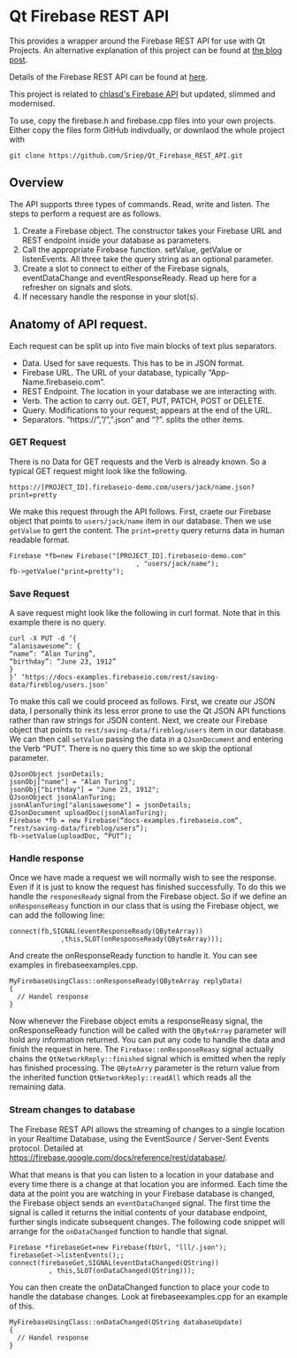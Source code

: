 # Qt Firebase REST API

This provides a wrapper around the Firebase REST API for use with Qt Projects. An alternative explanation of this project can be found at [the blog post](http://piersshepperson.co.uk/programming/2017/06/26/firebase-database-rest-api-qt/).  

Details of the Firebase REST API can be found at [here](https://firebase.google.com/docs/reference/rest/database/).

This project is related to [chlasd's Firebase API](https://github.com/clkasd/qt-firebaseapi) but updated, slimmed and modernised.

To use, copy the firebase.h and firebase.cpp files into your own projects. Either copy the files form GitHub indivdually, or downlaod the whole project with 

`git clone https://github.com/Sriep/Qt_Firebase_REST_API.git`

## Overview

The API supports three types of commands. Read, write and listen. The steps to perform a request are as follows.

1. Create a Firebase object. The constructor takes your Firebase URL and REST endpoint inside your database as parameters.
2. Call the appropriate Firebase function. setValue, getValue or listenEvents. All three take the query string as an optional parameter.
3. Create a slot to connect to either of the Firebase signals, eventDataChange and eventResponseReady. Read up here for a refresher on signals and slots.
4. If necessary handle the response in your slot(s).

## Anatomy of API request.

Each request can be split up into five main blocks of text plus separators.

- Data. Used for save requests. This has to be in JSON format.
- Firebase URL. The URL of your database, typically “App-Name.firebaseio.com”.
- REST Endpoint. The location in your database we are interacting with.
- Verb. The action to carry out. GET, PUT, PATCH, POST or DELETE.
- Query. Modifications to your request; appears at the end of the URL.
- Separators. “https://”,”/”,”.json” and “?”. splits the other items.

### GET Request

There is no Data for GET requests and the Verb is already known. So a typical GET request might look like the following.

`https://[PROJECT_ID].firebaseio-demo.com/users/jack/name.json?print=pretty`

We make this request through the API follows. First, craete our Firebase object that points to `users/jack/name` item in our database. Then we use `getValue` to gert the content. The `print=pretty` query returns data in human readable format.

```
Firebase *fb=new Firebase("[PROJECT_ID].firebaseio-demo.com"
                                , "users/jack/name");
fb->getValue("print=pretty");
```

### Save Request

A save request might look like the following in curl format. Note that in this example there is no query.
```
curl -X PUT -d ‘{
“alanisawesome”: {
“name”: “Alan Turing”,
“birthday”: “June 23, 1912”
}
}’ ‘https://docs-examples.firebaseio.com/rest/saving-data/fireblog/users.json‘
```

To make this call we could proceed as follows. First, we create our JSON data, I personally think its less error prone to use the Qt JSON API functions rather than raw strings for JSON content. Next, we create our Firebase object that points to `rest/saving-data/fireblog/users` item in our database. We can then call `setValue` passing the data in a `QJsonDocument` and entering the Verb “PUT”. There is no query this time so we skip the optional parameter.

```
QJsonObject jsonDetails;
jsonObj["name"] = "Alan Turing";
jsonObj["birthday"] = "June 23, 1912";
QJsonObject jsonAlanTuring;
jsonAlanTuring["alanisawesome"] = jsonDetails;
QJsonDocument uploadDoc(jsonAlanTuring);
Firebase *fb = new Firebase(“docs-examples.firebaseio.com“, “rest/saving-data/fireblog/users“);
fb->setValue(uploadDoc, “PUT“);
```

### Handle response

Once we have made a request we will normally wish to see the response. Even if it is just to know the request has finished successfully. To do this we handle the `responesReady` signal from the Firebase object. So if we define an `onResponseReasy` function in our class that is using the Firebase object, we can add the following line:
```
connect(fb,SIGNAL(eventResponseReady(QByteArray)) 
             ,this,SLOT(onResponseReady(QByteArray)));
```
And create the onResponseReady function to handle it. You can see examples in firebaseexamples.cpp.
```
MyFirebaseUsingClass::onResponseReady(QByteArray replyData)
{
  // Handel response
}
```
Now whenever the Firebase object emits a responseReasy signal, the onResponseReady function will be called with the `QByteArray` parameter will hold any information returned. You can put any code to handle the data and finish the request in here. The `Firebase::onResponseReasy` signal actually chains the `QtNetworkReply::finished` signal which is emitted when the reply has finished processing. The `QByteArry` parameter is the return value from the inherited function `QtNetworkReply::readAll` which reads all the remaining data.

### Stream changes to database

The Firebase REST API allows the streaming of changes to a single location in your Realtime Database, using the EventSource / Server-Sent Events protocol. Detailed at https://firebase.google.com/docs/reference/rest/database/.

What that means is that you can listen to a location in your database and every time there is a change at that location you are informed. Each time the data at the point you are watching in your Firebase database is changed, the Firebase object sends an `eventDataChanged` signal. The first time the signal is called it returns the initial contents of your database endpoint, further singls indicate subsequent changes. The following code snippet will arrange for the `onDataChanged` function to handle that signal.
```
Firebase *firebaseGet=new Firebase(fbUrl, "lll/.json");
firebaseGet->listenEvents();;
connect(firebaseGet,SIGNAL(eventDataChanged(QString))
          , this,SLOT(onDataChanged(QString)));
```
You can then create the onDataChanged function to place your code to handle the database changes. Look at firebaseexamples.cpp for an example of this.
```
MyFirebaseUsingClass::onDataChanged(QString databaseUpdate)
{
  // Handel response
}
```





